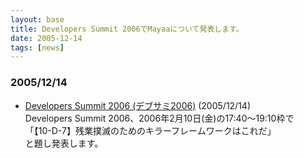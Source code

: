 ```yaml
---
layout: base
title: Developers Summit 2006でMayaaについて発表します。
date: 2005-12-14
tags: [news]
---
```


### 2005/12/14
* [Developers Summit 2006 (デブサミ2006)](http://www.seshop.com/event/dev/2006/) (2005/12/14)<br>
      Developers Summit 2006、2006年2月10日(金)の17:40～19:10枠で<br>「【10-D-7】残業撲滅のためのキラーフレームワークはこれだ」<br>と題し発表します。

